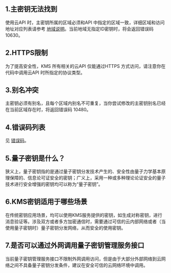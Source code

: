## 1.主密钥无法找到

使用云API 时，主密钥所属的区域必须和API 中指定的区域一致，详细区域和访问地址对应列表请参考 [地域说明](/document/product/573/8922)。当前地域无指定ID密钥时，将会返回错误码 10630。

## 2.HTTPS限制

为了提高安全性，KMS 所有相关的云API 仅能通过HTTPS 方式访问，请注意你在代码中调用云API 时所指定的协议类型。

## 3.别名冲突

主密钥必须有别名，且每个区域内别名不可重复，当你尝试修改的主密钥别名已经在当前区域存在时，将返回错误码 10480。

## 4.错误码列表

见 [错误码](/document/product/573/8919)。

## 5.量子密钥是什么？
狭义上，量子密钥指的是通过量子密钥分发技术产生的、安全性由量子力学基本原理保障的、信息论可证安全的密钥；广义上，采用一种或多种理论论证安全的量子技术进行安全增强的密钥均可以称为“量子密钥”。

## 6.KMS密钥适用于哪些场景

在传统密钥应用场景，均可以使用KMS服务提供的密钥，如生成对称密钥，进行消息验证等。涉及双方或者多方加密通信时，需要通过可信的云内部网络或者（当使用量子密钥时）量子密钥分发网络，从而安全的使用密钥。

## 7.是否可以通过外网调用量子密钥管理服务接口

当前量子密钥管理服务接口不限制外网调用访问，但是由于大部分外部网络到云网络之间不具备量子密钥分发条件，建议在安全可信的云网络环境中调用。

